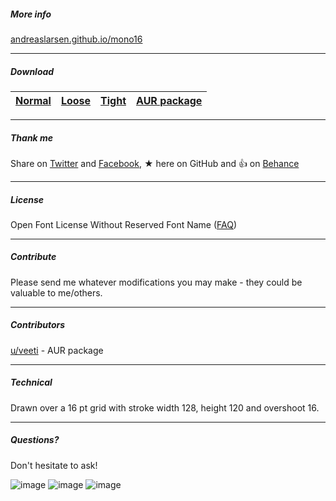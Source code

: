 ##### More info
[andreaslarsen.github.io/mono16](http://andreaslarsen.github.io/mono16)

----
##### Download
| [Normal](https://github.com/andreaslarsen/mono16/blob/master/Mono16-Normal.ttf?raw=true) | [Loose](https://github.com/andreaslarsen/mono16/blob/master/Mono16-Loose.ttf?raw=true) | [Tight](https://github.com/andreaslarsen/mono16/blob/master/Mono16-Tight.ttf?raw=true) | [AUR package](https://aur.archlinux.org/packages/ttf-mono16-git/) |
| ---- | ---- | ---- | ---- |

----
##### Thank me 
Share on [Twitter](https://twitter.com/intent/tweet?text=Mono16+programming+fonts+by+%40andreaslarsendk+http%3A%2F%2Fandreaslarsen.github.io%2Fmono16%2F) and [Facebook](https://www.facebook.com/sharer/sharer.php?s=100&p[url]=https://andreaslarsen.github.io/mono16/), ★ here on GitHub and 👍 on [Behance](https://www.behance.net/gallery/25073801/Mono16-Free-Programming-Fonts) 

----
##### License
Open Font License Without Reserved Font Name ([FAQ](http://scripts.sil.org/cms/scripts/page.php?item_id=OFL-FAQ_web))

----
##### Contribute
Please send me whatever modifications you may make - they could be valuable to me/others.

----
##### Contributors
[u/veeti](http://www.reddit.com/user/veeti) - AUR package

----
##### Technical
Drawn over a 16 pt grid with stroke width 128, height 120 and overshoot 16.

----
##### Questions?
Don't hesitate to ask!

![image](https://github.com/andreaslarsen/mono16/blob/master/Screenshots/Mono16NormalWhiteLowRes.png?raw=true)
![image](https://github.com/andreaslarsen/mono16/blob/master/Screenshots/Mono16TightWhiteLowRes.png?raw=true)
![image](https://github.com/andreaslarsen/mono16/blob/master/Screenshots/Mono16WideWhiteLowRes.png?raw=true)
